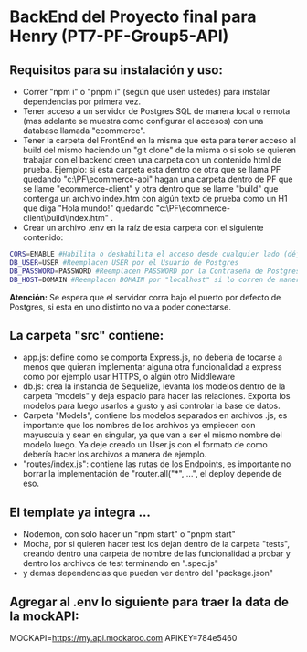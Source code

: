 # BackEnd del Proyecto final para Henry (PT7-PF-Group5-API)

## Requisitos para su instalación y uso:

- Correr "npm i" o "pnpm i" (según que usen ustedes) para instalar dependencias por primera vez.
- Tener acceso a un servidor de Postgres SQL de manera local o remota (mas adelante se muestra como configurar el accesos) con una database llamada "ecommerce".
- Tener la carpeta del FrontEnd en la misma que esta para tener acceso al build del mismo haciendo un "git clone" de la misma o si solo se quieren trabajar con el backend creen una carpeta con un contenido html de prueba. Ejemplo: si esta carpeta esta dentro de otra que se llama PF quedando "c:\PF\ecommerce-api\" hagan una carpeta dentro de PF que se llame "ecommerce-client" y otra dentro que se llame "build" que contenga un archivo index.htm con algún texto de prueba como un H1 que diga "Hola mundo!" quedando "c:\PF\ecommerce-client\build\index.htm" .
- Crear un archivo .env en la raíz de esta carpeta con el siguiente contenido:

```bash
CORS=ENABLE #Habilita o deshabilita el acceso desde cualquier lado (déjenlo ENABLE para desarrollo, solo se desactiva en deploy por temas de seguridad)
DB_USER=USER #Reemplacen USER por el Usuario de Postgres
DB_PASSWORD=PASSWORD #Reemplacen PASSWORD por la Contraseña de Postgres
DB_HOST=DOMAIN #Reemplacen DOMAIN por "localhost" si lo corren de manera local o el IP o Dominio de donde se encuentre si es un servidor externo.
```

**Atención:** Se espera que el servidor corra bajo el puerto por defecto de Postgres, si esta en uno distinto no va a poder conectarse.

## La carpeta "src" contiene:

- app.js: define como se comporta Express.js, no debería de tocarse a menos que quieran implementar alguna otra funcionalidad a express como por ejemplo usar HTTPS, o algún otro Middleware
- db.js: crea la instancia de Sequelize, levanta los modelos dentro de la carpeta "models" y deja espacio para hacer las relaciones. Exporta los modelos para luego usarlos a gusto y asi controlar la base de datos.
- Carpeta "Models", contiene los modelos separados en archivos .js, es importante que los nombres de los archivos ya empiecen con mayuscula y sean en singular, ya que van a ser el mismo nombre del modelo luego. Ya deje creado un User.js con el formato de como debería hacer los archivos a manera de ejemplo.
- "routes/index.js": contiene las rutas de los Endpoints, es importante no borrar la implementación de "router.all("\*", ...", el deploy depende de eso.

## El template ya integra ...

- Nodemon, con solo hacer un "npm start" o "pnpm start"
- Mocha, por si quieren hacer test los dejan dentro de la carpeta "tests", creando dentro una carpeta de nombre de las funcionalidad a probar y dentro los archivos de test terminando en ".spec.js"
- y demas dependencias que pueden ver dentro del "package.json"

## Agregar al .env lo siguiente para traer la data de la mockAPI:

MOCKAPI=https://my.api.mockaroo.com
APIKEY=784e5460
